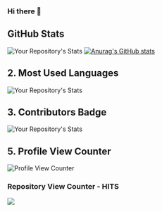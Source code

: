 ### Hi there 👋

<!--
**dzprojects/dzprojects** is a ✨ _special_ ✨ repository because its `README.md` (this file) appears on your GitHub profile.

Here are some ideas to get you started:

- 🔭 I’m currently working on ...
- 🌱 I’m currently learning ...
- 👯 I’m looking to collaborate on ...
- 🤔 I’m looking for help with ...
- 💬 Ask me about ...
- 📫 How to reach me: ...
- 😄 Pronouns: ...
- ⚡ Fun fact: ...
-->

## GitHub Stats
![Your Repository's Stats](https://github-readme-stats.vercel.app/api?username=dzprojects&show_icons=true)
[![Anurag's GitHub stats](https://github-readme-stats.vercel.app/api?dzprojects)](https://github.com/anuraghazra/github-readme-stats)

## 2. Most Used Languages
![Your Repository's Stats](https://github-readme-stats.vercel.app/api/top-langs/?username=dzprojects&theme=blue-green)
## 3. Contributors Badge
![Your Repository's Stats](https://contrib.rocks/image?repo=dzprojects/private)
## 5. Profile View Counter
![Profile View Counter](https://komarev.com/ghpvc/?username=dzprojects)
### Repository View Counter - HITS
<a href="https://hits.seeyoufarm.com"><img src="https://hits.seeyoufarm.com/api/count/incr/badge.svg?url=https%3A%2F%2Fgithub.com%2Fdzprojects%2Fdzprojects&count_bg=%2379C83D&title_bg=%23555555&icon=&icon_color=%23E7E7E7&title=hits&edge_flat=false"/></a>
